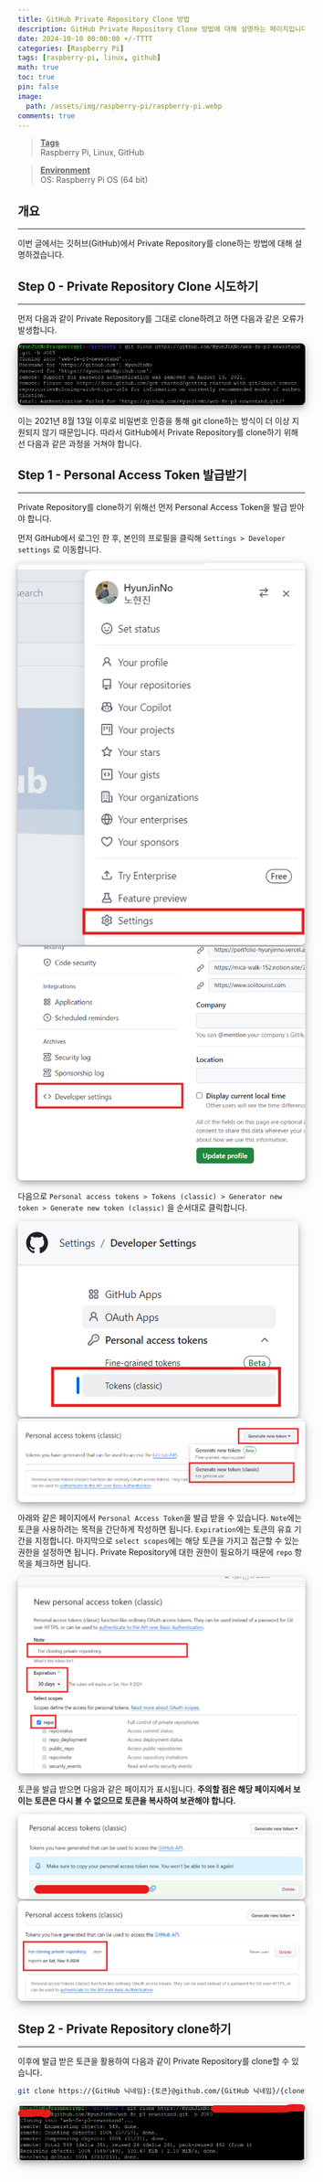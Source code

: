 ```yaml
---
title: GitHub Private Repository Clone 방법
description: GitHub Private Repository Clone 방법에 대해 설명하는 페이지입니다.
date: 2024-10-10 00:00:00 +/-TTTT
categories: [Raspberry Pi]
tags: [raspberry-pi, linux, github]
math: true
toc: true
pin: false
image:
  path: /assets/img/raspberry-pi/raspberry-pi.webp
comments: true
---
```


<blockquote class="prompt-info"><p><strong><u>Tags</u></strong> <br />
Raspberry Pi, Linux, GitHub</p></blockquote>

<blockquote class="prompt-info"><p><strong><u>Environment</u></strong> <br />
OS: Raspberry Pi OS (64 bit) </p></blockquote>

## 개요

<hr />

이번 글에서는 깃허브(GitHub)에서 Private Repository를 clone하는 방법에 대해 설명하겠습니다.

## Step 0 - Private Repository Clone 시도하기

<hr />

먼저 다음과 같이 Private Repository를 그대로 clone하려고 하면 다음과 같은 오류가 발생합니다.

<img src="/assets/img/raspberry-pi/github-private-repository-clone/pic1.png" alt="pic1" style="box-shadow: 0 4px 8px 0 rgba(0, 0, 0, 0.2), 0 6px 20px 0 rgba(0, 0, 0, 0.19); border-radius: 0.5rem"/>

이는 2021년 8월 13일 이후로 비밀번호 인증을 통해 git clone하는 방식이 더 이상 지원되지 않기 때문입니다. 따라서 GitHub에서 Private Repository를 clone하기 위해선 다음과 같은 과정을 거쳐야 합니다.

## Step 1 - Personal Access Token 발급받기

<hr />

Private Repository를 clone하기 위해선 먼저 Personal Access Token을 발급 받아야 합니다.

먼저 GitHub에서 로그인 한 후, 본인의 프로필을 클릭해 `Settings > Developer settings` 로 이동합니다.

<img src="/assets/img/raspberry-pi/github-private-repository-clone/pic2.png" alt="pic2" style="box-shadow: 0 4px 8px 0 rgba(0, 0, 0, 0.2), 0 6px 20px 0 rgba(0, 0, 0, 0.19); border-radius: 0.5rem"/>

<img src="/assets/img/raspberry-pi/github-private-repository-clone/pic3.png" alt="pic3" style="box-shadow: 0 4px 8px 0 rgba(0, 0, 0, 0.2), 0 6px 20px 0 rgba(0, 0, 0, 0.19); border-radius: 0.5rem"/>

<br />

다음으로 `Personal access tokens > Tokens (classic) > Generator new token > Generate new token (classic)` 을 순서대로 클릭합니다.

<img src="/assets/img/raspberry-pi/github-private-repository-clone/pic4.png" alt="pic4" style="box-shadow: 0 4px 8px 0 rgba(0, 0, 0, 0.2), 0 6px 20px 0 rgba(0, 0, 0, 0.19); border-radius: 0.5rem"/>

<img src="/assets/img/raspberry-pi/github-private-repository-clone/pic5.png" alt="pic5" style="box-shadow: 0 4px 8px 0 rgba(0, 0, 0, 0.2), 0 6px 20px 0 rgba(0, 0, 0, 0.19); border-radius: 0.5rem"/>

<br />

아래와 같은 페이지에서 `Personal Access Token`을 발급 받을 수 있습니다. `Note`에는 토큰을 사용하려는 목적을 간단하게 작성하면 됩니다. `Expiration`에는 토큰의 유효 기간을 지정합니다. 마지막으로 `select scopes`에는 해당 토큰을 가지고 접근할 수 있는 권한을 설정하면 됩니다. Private Repository에 대한 권한이 필요하기 때문에 `repo` 항목을 체크하면 됩니다.

<img src="/assets/img/raspberry-pi/github-private-repository-clone/pic6.png" alt="pic6" style="box-shadow: 0 4px 8px 0 rgba(0, 0, 0, 0.2), 0 6px 20px 0 rgba(0, 0, 0, 0.19); border-radius: 0.5rem"/>

<br />

토큰을 발급 받으면 다음과 같은 페이지가 표시됩니다. <b>주의할 점은 해당 페이지에서 보이는 토큰은 다시 볼 수 없으므로 토큰을 복사하여 보관해야 합니다.</b>

<img src="/assets/img/raspberry-pi/github-private-repository-clone/pic7.png" alt="pic7" style="box-shadow: 0 4px 8px 0 rgba(0, 0, 0, 0.2), 0 6px 20px 0 rgba(0, 0, 0, 0.19); border-radius: 0.5rem"/>

<img src="/assets/img/raspberry-pi/github-private-repository-clone/pic8.png" alt="pic8" style="box-shadow: 0 4px 8px 0 rgba(0, 0, 0, 0.2), 0 6px 20px 0 rgba(0, 0, 0, 0.19); border-radius: 0.5rem"/>

<br />

## Step 2 - Private Repository clone하기

<hr />

이후에 발급 받은 토큰을 활용하여 다음과 같이 Private Repository를 clone할 수 있습니다.

```bash
git clone https://{GitHub 닉네임}:{토큰}@github.com/{GitHub 닉네임}/{clone하려는 Private Repository}.git
```

<img src="/assets/img/raspberry-pi/github-private-repository-clone/pic9.png" alt="pic9" style="box-shadow: 0 4px 8px 0 rgba(0, 0, 0, 0.2), 0 6px 20px 0 rgba(0, 0, 0, 0.19); border-radius: 0.5rem"/>
